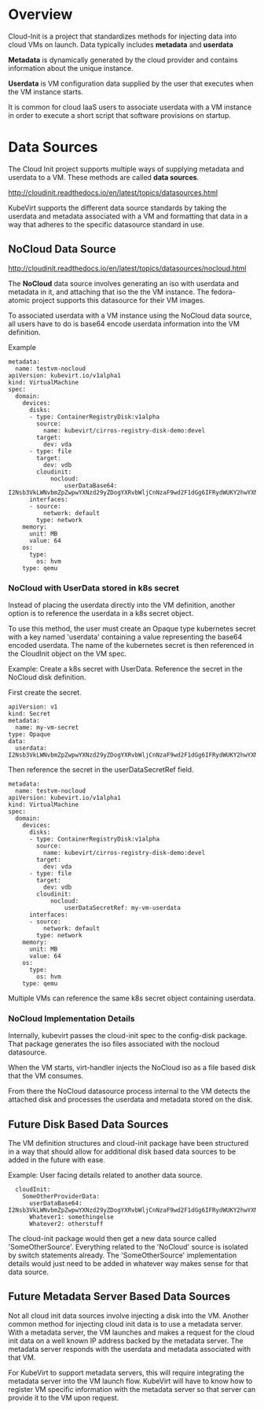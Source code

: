 # Overview
Cloud-Init is a project that standardizes methods for injecting data into cloud
VMs on launch.  Data typically includes **metadata** and **userdata**

**Metadata** is dynamically generated by the cloud provider and contains
information about the unique instance.

**Userdata** is VM configuration data supplied by the user that executes
when the VM instance starts.

It is common for cloud IaaS users to associate userdata with a VM instance in
order to execute a short script that software provisions on startup.

# Data Sources
The Cloud Init project supports multiple ways of supplying metadata and
userdata to a VM. These methods are called **data sources**.

http://cloudinit.readthedocs.io/en/latest/topics/datasources.html

KubeVirt supports the different data source standards by taking the userdata
and metadata associated with a VM and formatting that data in a way that
adheres to the specific datasource standard in use.

## NoCloud Data Source

http://cloudinit.readthedocs.io/en/latest/topics/datasources/nocloud.html

The **NoCloud** data source involves generating an iso with userdata and
metadata in it, and attaching that iso the the VM instance. The fedora-atomic
project supports this datasource for their VM images. 

To associated userdata with a VM instance using the NoCloud data source, all
users have to do is base64 encode userdata information into the VM definition. 

Example
```
metadata:
  name: testvm-nocloud
apiVersion: kubevirt.io/v1alpha1
kind: VirtualMachine
spec:
  domain:
    devices:
      disks:
      - type: ContainerRegistryDisk:v1alpha
        source:
          name: kubevirt/cirros-registry-disk-demo:devel
        target:
          dev: vda
      - type: file
        target:
          dev: vdb
        cloudinit:
            nocloud:
                userDataBase64: I2Nsb3VkLWNvbmZpZwpwYXNzd29yZDogYXRvbWljCnNzaF9wd2F1dGg6IFRydWUKY2hwYXNzd2Q6IHsgZXhwaXJlOiBGYWxzZSB9Cg==
      interfaces:
      - source:
          network: default
        type: network
    memory:
      unit: MB
      value: 64
    os:
      type:
        os: hvm
    type: qemu
```

### NoCloud with UserData stored in k8s secret

Instead of placing the userdata directly into the VM definition, another option
is to reference the userdata in a k8s secret object.

To use this method, the user must create an Opaque type kubernetes secret with
a key named 'userdata' containing a value representing the base64 encoded
userdata. The name of the kubernetes secret is then referenced in the CloudInit
object on the VM spec.

Example: Create a k8s secret with UserData. Reference the secret in the NoCloud
disk definition.

First create the secret.
```
apiVersion: v1
kind: Secret
metadata:
  name: my-vm-secret
type: Opaque
data:
  userdata: I2Nsb3VkLWNvbmZpZwpwYXNzd29yZDogYXRvbWljCnNzaF9wd2F1dGg6IFRydWUKY2hwYXNzd2Q6IHsgZXhwaXJlOiBGYWxzZSB9Cg==
```

Then reference the secret in the userDataSecretRef field.
```
metadata:
  name: testvm-nocloud
apiVersion: kubevirt.io/v1alpha1
kind: VirtualMachine
spec:
  domain:
    devices:
      disks:
      - type: ContainerRegistryDisk:v1alpha
        source:
          name: kubevirt/cirros-registry-disk-demo:devel
        target:
          dev: vda
      - type: file
        target:
          dev: vdb
        cloudinit:
            nocloud:
                userDataSecretRef: my-vm-userdata 
      interfaces:
      - source:
          network: default
        type: network
    memory:
      unit: MB
      value: 64
    os:
      type:
        os: hvm
    type: qemu
```

Multiple VMs can reference the same k8s secret object containing userdata.

### NoCloud Implementation Details

Internally, kubevirt passes the cloud-init spec to the config-disk package.
That package generates the iso files associated with the nocloud datasource.

When the VM starts, virt-handler injects the NoCloud iso as a file based disk
that the VM consumes.

From there the NoCloud datasource process internal to the VM detects the
attached disk and processes the userdata and metadata stored on the disk.

## Future Disk Based Data Sources
The VM definition structures and cloud-init package have been structured in a
way that should allow for additional disk based data sources to be added in the
future with ease. 

Example: User facing details related to another data source.
```
  cloudInit:
    SomeOtherProviderData:
      userDataBase64: I2Nsb3VkLWNvbmZpZwpwYXNzd29yZDogYXRvbWljCnNzaF9wd2F1dGg6IFRydWUKY2hwYXNzd2Q6IHsgZXhwaXJlOiBGYWxzZSB9Cg==
      Whatever1: somethingelse
      Whatever2: otherstuff
```

The cloud-init package would then get a new data source called
'SomeOtherSource'. Everything related to the 'NoCloud' source is isolated by
switch statements already. The 'SomeOtherSource' implementation details would
just need to be added in whatever way makes sense for that data source.

## Future Metadata Server Based Data Sources
Not all cloud init data sources involve injecting a disk into the VM. Another
common method for injecting cloud init data is to use a metadata server. With
a metadata server, the VM launches and makes a request for the cloud init
data on a well known IP address backed by the metadata server. The metadata
server responds with the userdata and metadata associated with that VM.

For KubeVirt to support metadata servers, this will require integrating
the metadata server into the VM launch flow. KubeVirt will have to know how to
register VM specific information with the metadata server so that server can
provide it to the VM upon request.

